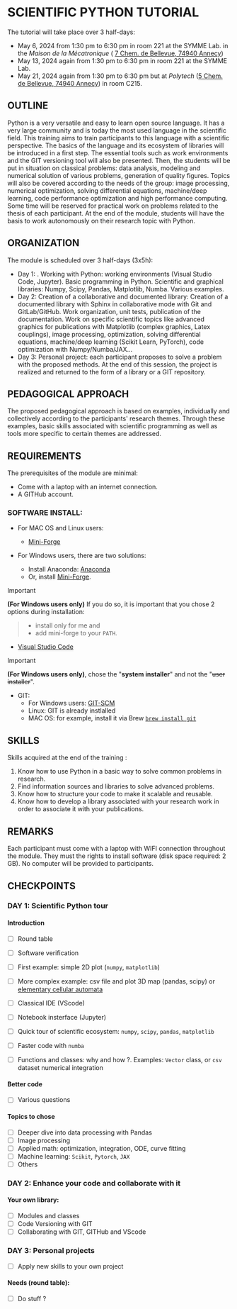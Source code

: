 # SCIENTIFIC PYTHON TUTORIAL

The tutorial will take place over 3 half-days:
* May 6, 2024 from 1:30 pm to 6:30 pm in room 221 at the SYMME Lab. in the *Maison de la Mécatronique* ( [7 Chem. de Bellevue, 74940 Annecy](https://maps.app.goo.gl/pW6QkaZcSLW72Jx4A))
* May 13, 2024 again from 1:30 pm to 6:30 pm in room 221 at the SYMME Lab.
* May 21, 2024 again from 1:30 pm to 6:30 pm but at *Polytech* ([5 Chem. de Bellevue, 74940 Annecy](https://maps.app.goo.gl/U29SYPAuPtHFhmMY9)) in room C215.

## OUTLINE

Python is a very versatile and easy to learn open source language. It has a very large community and is today the most used language in the scientific field. This training aims to train participants to this language with a scientific perspective. The basics of the language and its ecosystem of libraries will be introduced in a first step. The essential tools such as work environments and the GIT versioning tool will also be presented. Then, the students will be put in situation on classical problems: data analysis, modeling and numerical solution of various problems, generation of quality figures. Topics will also be covered according to the needs of the group: image processing, numerical optimization, solving differential equations, machine/deep learning, code performance optimization and high performance computing. Some time will be reserved for practical work on problems related to the thesis of each participant. At the end of the module, students will have the basis to work autonomously on their research topic with Python.



## ORGANIZATION

The module is scheduled over 3 half-days (3x5h):

* Day 1: . Working with Python: working environments (Visual Studio Code, Jupyter). Basic programming in Python. Scientific and graphical libraries: Numpy, Scipy, Pandas, Matplotlib, Numba. Various examples.
* Day 2:  Creation of a collaborative and documented library: Creation of a documented library with Sphinx in collaborative mode with Git and GitLab/GitHub. Work organization, unit tests, publication of the documentation. Work on specific scientific topics like advanced graphics for publications with Matplotlib (complex graphics, Latex couplings), image processing, optimization, solving differential equations, machine/deep learning (Scikit Learn, PyTorch), code optimization with Numpy/Numba/JAX...
* Day 3: Personal project: each participant proposes to solve a problem with the proposed methods. At the end of this session, the project is realized and returned to the form of a library or a GIT repository.


## PEDAGOGICAL APPROACH

The proposed pedagogical approach is based on examples, individually and collectively according to the participants' research themes. Through these examples, basic skills associated with scientific programming as well as tools more specific to certain themes are addressed.

## REQUIREMENTS

The prerequisites of the module are minimal:

- Come with a laptop with an internet connection.
- A GITHub account.

### SOFTWARE INSTALL:
-  For MAC OS and Linux users:

    - [Mini-Forge](https://github.com/conda-forge/miniforge?tab=readme-ov-file#download)

- For Windows users, there are two solutions:
    - Install Anaconda: [Anaconda](https://www.anaconda.com/download)
    - Or, install [Mini-Forge](https://github.com/conda-forge/miniforge?tab=readme-ov-file#download). 

> [!IMPORTANT]
**(For Windows users only)** If you do so, it is important that you chose 2 options during installation: 
>    - install only for me and
>    - add mini-forge to your `PATH`.

- [Visual Studio Code](https://code.visualstudio.com/download)

> [!IMPORTANT]  
> **(For Windows users only)**, chose the "__system installer__" and not the "~~user installer~~".
 
- GIT: 
    - For Windows users: [GIT-SCM](https://git-scm.com/downloads)
    - Linux: GIT is already instlalled
    - MAC OS: for example, install it via Brew  [`brew install git`](https://formulae.brew.sh/formula/git)



## SKILLS

Skills acquired at the end of the training :

1. Know how to use Python in a basic way to solve common problems in research.
2. Find information sources and libraries to solve advanced problems.
3. Know how to structure your code to make it scalable and reusable.
4. Know how to develop a library associated with your research work in order to associate it with your publications.

## REMARKS

Each participant must come with a laptop with WIFI connection throughout the module. They must the rights to install software (disk space required: 2 GB). No computer will be provided to participants.

## CHECKPOINTS

### DAY 1: Scientific Python tour

#### Introduction

- [ ] Round table
- [ ] Software verification
- [ ] First example: simple 2D plot (`numpy`, `matplotlib`)
- [ ] More complex example: csv file and plot 3D map (pandas, scipy) or [elementary cellular automata](https://en.wikipedia.org/wiki/Elementary_cellular_automaton)
- [ ] Classical IDE (VScode)
- [ ] Notebook insterface (Jupyter) 
- [ ] Quick tour of scientific ecosystem: `numpy`, `scipy`, `pandas`, `matplotlib`
- [ ] Faster code with `numba`
- [ ] Functions and classes: why and how ?. Examples: `Vector` class, or `csv` dataset numerical integration


#### Better code

- [ ] Various questions 


#### Topics to chose

- [ ] Deeper dive into data processing with Pandas
- [ ] Image processing
- [ ] Applied math: optimization, integration, ODE, curve fitting
- [ ] Machine learning: `Scikit`, `Pytorch`, `JAX`
- [ ] Others

### DAY 2: Enhance your code and collaborate with it

#### Your own library:

- [ ] Modules and classes
- [ ] Code Versioning with GIT
- [ ] Collaborating with GIT, GITHub and VScode

### DAY 3: Personal projects

- [ ] Apply new skills to your own project



#### Needs (round table):

- [ ] Do stuff ?



